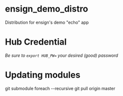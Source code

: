 # ensign_demo_distro
Distribution for ensign's demo "echo" app

# Hub Credential
*Be sure to `export HUB_PW=` your desired (good) password*

# Updating modules
git submodule foreach --recursive git pull origin master
